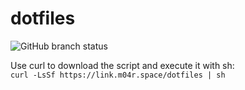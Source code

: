 # dotfiles
![GitHub branch status](https://img.shields.io/github/checks-status/tkk2112/dotfiles/main)

Use curl to download the script and execute it with sh:<br/>
`curl -LsSf https://link.m04r.space/dotfiles | sh`
